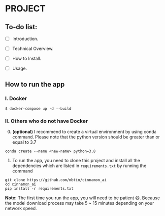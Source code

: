 # PROJECT

## To-do list:

- [ ] Introduction.
- [ ] Technical Overview.
- [ ] How to Install.
- [ ] Usage.


## How to run the app
### **I. Docker**

```shell
$ docker-compose up -d --build
```

### **II. Others who do not have Docker**
0. **(optional)** I recommend to create a virtual environment by using conda command. Please note that the python version should be greater than or equal to 3.7

```shell
conda create --name <new-name> python=3.8
```

1. To run the app, you need to clone this project and install all the dependencies which are listed in `requirements.txt` by running the command

```shell
git clone https://github.com/nbtin/cinnamon_ai
cd cinnamon_ai
pip install -r requirements.txt
```


**Note:** The first time you run the app, you will need to be patient :smile:. Because the model download process may take 5 ~ 15 minutes depending on your network speed.
